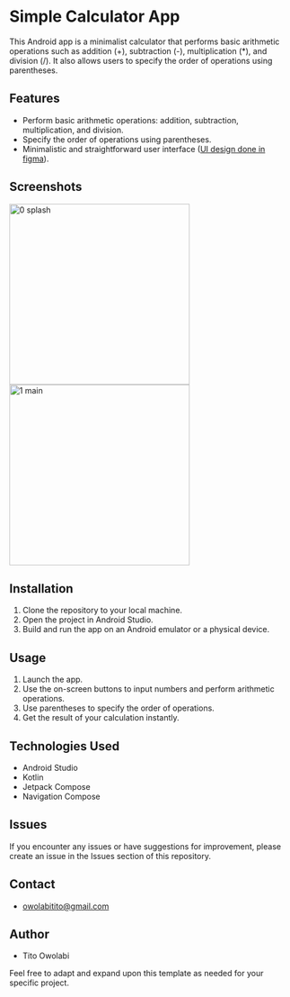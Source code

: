 # Simple Calculator App
This Android app is a minimalist calculator that performs basic arithmetic operations such as addition (+), subtraction (-), multiplication (*), and division (/). It also allows users to specify the order of operations using parentheses.

## Features
- Perform basic arithmetic operations: addition, subtraction, multiplication, and division.
- Specify the order of operations using parentheses.
- Minimalistic and straightforward user interface ([UI design done in figma](https://www.figma.com/file/fmG8v59zUSqLJptOZHbtzU/_SimpleCalc?type=design&mode=design&t=TVbAg4PBUHDl8ax8-0)).

## Screenshots
<img width="321" alt="0  splash" src="https://github.com/kuntito/Calculator/assets/106985013/c7c24505-91f8-4a2f-9aab-44cc13f081b6">
<img width="321" alt="1  main" src="https://github.com/kuntito/Calculator/assets/106985013/2bedb3ec-5d6d-4db5-a6ef-a27b47dfd734">


## Installation
1. Clone the repository to your local machine.
2. Open the project in Android Studio.
3. Build and run the app on an Android emulator or a physical device.

## Usage
1. Launch the app.
2. Use the on-screen buttons to input numbers and perform arithmetic operations.
3. Use parentheses to specify the order of operations.
4. Get the result of your calculation instantly.

## Technologies Used
- Android Studio
- Kotlin
- Jetpack Compose
- Navigation Compose

## Issues
If you encounter any issues or have suggestions for improvement, please create an issue in the Issues section of this repository.

## Contact
- owolabitito@gmail.com

## Author
- Tito Owolabi

Feel free to adapt and expand upon this template as needed for your specific project.
